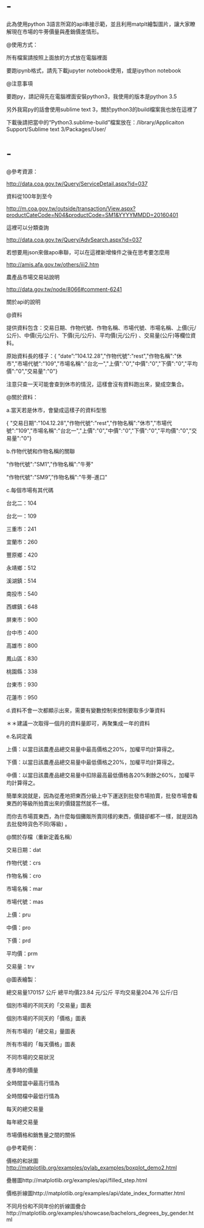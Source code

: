 # -
此為使用python 3語言所寫的api串接示範，並且利用matplt繪製圖片，讓大家瞭解現在市場的牛蒡價量與產銷價差情形。

@使用方式：

所有檔案請按照上面放的方式放在電腦裡面

要跑ipynb格式，請先下載jupyter notebook使用，或是ipython notebook

@注意事項

要跑py，請記得先在電腦裡面安裝python3，我使用的版本是python 3.5

另外我寫py的話會使用sublime text 3，關於python3的build檔案我也放在這裡了

下載後請把當中的“Python3.sublime-build”檔案放在：/library/Applicaiton Support/Sublime text 3/Packages/User/

# -

@參考資源：

http://data.coa.gov.tw/Query/ServiceDetail.aspx?id=037

資料從100年到至今

http://m.coa.gov.tw/outside/transaction/View.aspx?productCateCode=N04&productCode=SM1&YYYYMMDD=20160401

這裡可以分類查詢

http://data.coa.gov.tw/Query/AdvSearch.aspx?id=037

若想要用json來做apo串聯，可以在這裡新增條件之後在思考要怎麼用

http://amis.afa.gov.tw/others/iii2.htm

農產品市場交易站說明

http://data.gov.tw/node/8066#comment-6241

關於api的說明



@資料

提供資料包含：交易日期、作物代號、作物名稱、市場代號、市場名稱、上價(元/公斤)、中價(元/公斤)、下價(元/公斤)、平均價(元/公斤) 、交易量(公斤)等欄位資料。

原始資料長的樣子：{ “date”:”104.12.28","作物代號":"rest","作物名稱":"休市","市場代號":"109","市場名稱":"台北一","上價":"0","中價":"0","下價":"0","平均價":"0","交易量":"0"}

注意只查一天可能會查到休市的情況，這樣會沒有資料跑出來，變成空集合。



@關於資料：

a.當天若是休市，會變成這樣子的資料型態

{ "交易日期":"104.12.28","作物代號":"rest","作物名稱":"休市","市場代號":"109","市場名稱":"台北一","上價":"0","中價":"0","下價":"0","平均價":"0","交易量":"0"}

b.作物代號和作物名稱的關聯

"作物代號":"SM1","作物名稱":"牛蒡"

"作物代號":"SM9”,”作物名稱":"牛蒡-進口"

c.每個市場有其代碼

台北二：104

台北一：109

三重市：241

宜蘭市：260

豐原鄉：420

永靖鄉：512

溪湖鎮：514

南投市：540

西螺鎮：648

屏東市：900

台中市：400

高雄市：800

鳳山區：830

桃園縣：338

台東市：930

花蓮市：950

d.資料不會一次都顯示出來，需要有變數控制來控制要取多少筆資料

＊＊建議一次取得一個月的資料量即可，再聚集成一年的資料

e.名詞定義

上價：以當日該農產品總交易量中最高價格之20%，加權平均計算得之。 

下價：以當日該農產品總交易量中最低價格之20%，加權平均計算得之。 

中價：以當日該農產品總交易量中扣除最高最低價格各20%剩餘之60%，加權平均計算得之。

簡單來說就是，因為從產地把東西分級上中下運送到批發市場拍賣，批發市場會看東西的等級所拍賣出來的價錢當然就不一樣。

而你去市場買東西，為什麼每個攤販所賣同樣的東西，價錢卻都不一樣，就是因為去批發時貨色不同(等級) 。



@關於存檔（重新定義名稱）

交易日期：dat

作物代號：crs

作物名稱：cro

市場名稱：mar

市場代號：mas

上價：pru

中價：pro

下價：prd

平均價：prm

交易量：trv



@圖表繪製：

總交易量170157 公斤 總平均價23.84 元/公斤 平均交易量204.76 公斤/日

個別市場的不同天的「交易量」圖表

個別市場的不同天的「價格」圖表

所有市場的「總交易」量圖表

所有市場的「每天價格」圖表

不同市場的交易狀況

產季時的價量

全時間當中最高行情為

全時間檔中最低行情為

每天的總交易量

每年總交易量

市場價格和銷售量之間的關係

@參考範例：

價格的和狀圖 http://matplotlib.org/examples/pylab_examples/boxplot_demo2.html

疊層圖http://matplotlib.org/examples/api/filled_step.html

價格折線圖http://matplotlib.org/examples/api/date_index_formatter.html

不同月份和不同年份的折線圖疊合http://matplotlib.org/examples/showcase/bachelors_degrees_by_gender.html
